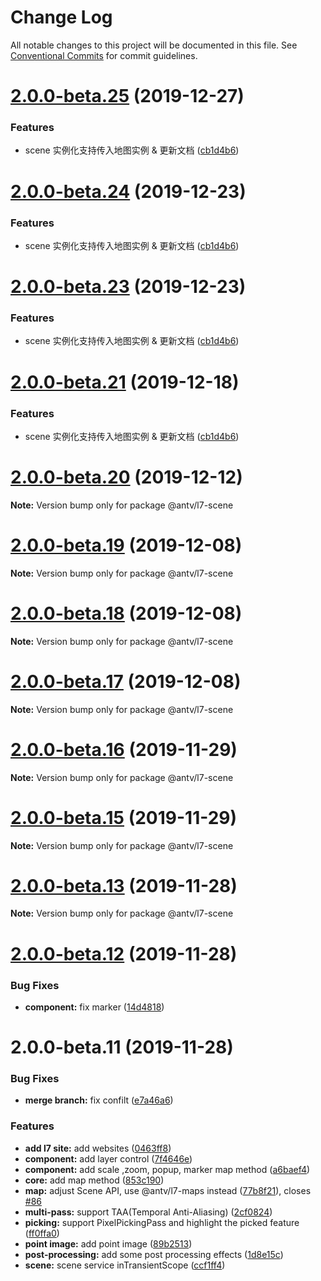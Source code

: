 # Change Log

All notable changes to this project will be documented in this file.
See [Conventional Commits](https://conventionalcommits.org) for commit guidelines.

# [2.0.0-beta.25](https://github.com/antvis/L7/compare/v2.0.0-beta.16...v2.0.0-beta.25) (2019-12-27)


### Features

* scene 实例化支持传入地图实例 & 更新文档 ([cb1d4b6](https://github.com/antvis/L7/commit/cb1d4b6c7d0e65a5e15138ae01adb56cd1b6ee43))





# [2.0.0-beta.24](https://github.com/antvis/L7/compare/v2.0.0-beta.16...v2.0.0-beta.24) (2019-12-23)


### Features

* scene 实例化支持传入地图实例 & 更新文档 ([cb1d4b6](https://github.com/antvis/L7/commit/cb1d4b6c7d0e65a5e15138ae01adb56cd1b6ee43))





# [2.0.0-beta.23](https://github.com/antvis/L7/compare/v2.0.0-beta.16...v2.0.0-beta.23) (2019-12-23)


### Features

* scene 实例化支持传入地图实例 & 更新文档 ([cb1d4b6](https://github.com/antvis/L7/commit/cb1d4b6c7d0e65a5e15138ae01adb56cd1b6ee43))





# [2.0.0-beta.21](https://github.com/antvis/L7/compare/v2.0.0-beta.16...v2.0.0-beta.21) (2019-12-18)


### Features

* scene 实例化支持传入地图实例 & 更新文档 ([cb1d4b6](https://github.com/antvis/L7/commit/cb1d4b6c7d0e65a5e15138ae01adb56cd1b6ee43))





# [2.0.0-beta.20](https://github.com/antvis/L7/compare/v2.0.0-beta.16...v2.0.0-beta.20) (2019-12-12)

**Note:** Version bump only for package @antv/l7-scene





# [2.0.0-beta.19](https://github.com/antvis/L7/compare/v2.0.0-beta.16...v2.0.0-beta.19) (2019-12-08)

**Note:** Version bump only for package @antv/l7-scene





# [2.0.0-beta.18](https://github.com/antvis/L7/compare/v2.0.0-beta.16...v2.0.0-beta.18) (2019-12-08)

**Note:** Version bump only for package @antv/l7-scene





# [2.0.0-beta.17](https://github.com/antvis/L7/compare/v2.0.0-beta.16...v2.0.0-beta.17) (2019-12-08)

**Note:** Version bump only for package @antv/l7-scene





# [2.0.0-beta.16](https://github.com/antvis/L7/compare/v2.0.0-beta.15...v2.0.0-beta.16) (2019-11-29)

**Note:** Version bump only for package @antv/l7-scene





# [2.0.0-beta.15](https://github.com/antvis/L7/compare/v2.0.0-beta.14...v2.0.0-beta.15) (2019-11-29)

**Note:** Version bump only for package @antv/l7-scene





# [2.0.0-beta.13](https://github.com/antvis/L7/compare/v2.0.0-beta.12...v2.0.0-beta.13) (2019-11-28)

**Note:** Version bump only for package @antv/l7-scene





# [2.0.0-beta.12](https://github.com/antvis/L7/compare/v2.0.0-beta.11...v2.0.0-beta.12) (2019-11-28)


### Bug Fixes

* **component:** fix marker ([14d4818](https://github.com/antvis/L7/commit/14d48184a1579241b077110ed51a8358de25e010))





# 2.0.0-beta.11 (2019-11-28)


### Bug Fixes

* **merge branch:** fix confilt ([e7a46a6](https://github.com/antvis/L7/commit/e7a46a691d9e67a03d733fd565c6b152ee8715b6))


### Features

* **add l7 site:** add websites ([0463ff8](https://github.com/antvis/L7/commit/0463ff874eab1c484b593e8c02f73c85a02c000c))
* **component:** add layer control ([7f4646e](https://github.com/antvis/L7/commit/7f4646efd3b0004fde4e9f6860e618c7668af1a7))
* **component:** add scale ,zoom, popup, marker map method ([a6baef4](https://github.com/antvis/L7/commit/a6baef4954c11d9c6582c27de2ba667f18538460))
* **core:** add map method ([853c190](https://github.com/antvis/L7/commit/853c1901fbb8559a9d3bdb3631ec13a7dcaf0ea7))
* **map:** adjust Scene API, use @antv/l7-maps instead ([77b8f21](https://github.com/antvis/L7/commit/77b8f21b0bcf8b06e88d8e0bef213935bf32b957)), closes [#86](https://github.com/antvis/L7/issues/86)
* **multi-pass:** support TAA(Temporal Anti-Aliasing) ([2cf0824](https://github.com/antvis/L7/commit/2cf082439ad04eb84b96b2922e45082476452aec))
* **picking:** support PixelPickingPass and highlight the picked feature ([ff0ffa0](https://github.com/antvis/L7/commit/ff0ffa057e2f533dc6ac92f40d3892f9dd57fafb))
* **point image:** add point image ([89b2513](https://github.com/antvis/L7/commit/89b25133a17f308c3e884c49baebcd3cc7a9470a))
* **post-processing:** add some post processing effects ([1d8e15c](https://github.com/antvis/L7/commit/1d8e15cec11abc62785bc68c8281550732550839))
* **scene:** scene service inTransientScope ([ccf1ff4](https://github.com/antvis/L7/commit/ccf1ff464e1b220650e61c0999846725b075ef3a))
